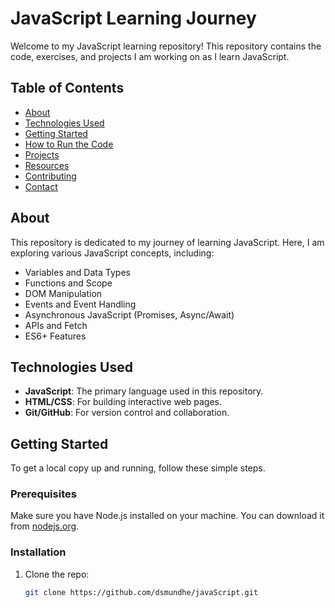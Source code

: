 # JavaScript Learning Journey

Welcome to my JavaScript learning repository! This repository contains the code, exercises, and projects I am working on as I learn JavaScript.

## Table of Contents

- [About](#about)
- [Technologies Used](#technologies-used)
- [Getting Started](#getting-started)
- [How to Run the Code](#how-to-run-the-code)
- [Projects](#projects)
- [Resources](#resources)
- [Contributing](#contributing)
- [Contact](#contact)

## About

This repository is dedicated to my journey of learning JavaScript. Here, I am exploring various JavaScript concepts, including:

- Variables and Data Types
- Functions and Scope
- DOM Manipulation
- Events and Event Handling
- Asynchronous JavaScript (Promises, Async/Await)
- APIs and Fetch
- ES6+ Features

## Technologies Used

- **JavaScript**: The primary language used in this repository.
- **HTML/CSS**: For building interactive web pages.
- **Git/GitHub**: For version control and collaboration.

## Getting Started

To get a local copy up and running, follow these simple steps.

### Prerequisites

Make sure you have Node.js installed on your machine. You can download it from [nodejs.org](https://nodejs.org/).

### Installation

1. Clone the repo:
   ```bash
   git clone https://github.com/dsmundhe/javaScript.git
